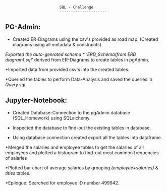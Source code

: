 							SQL - Challenge 
							---------------------

PG-Admin:
-------------

* Created ER-Diagrams using the csv's provided as road map. (Created diagrams using all metadata & constraints)

*Exported the auto-genrated schema * 'ERD_Schema(from ERD diagram).sql'*  derived from ER-Diagrams to create tables in pgAdmin.

*Imported data from provided csv's into the created tables.

*Queried the tables to perform Data-Analysis and saved the queries in *Query.sql*




Jupyter-Notebook:
------------------------

* Created Database-Connection to the pgAdmin database (SQL_Homework) using SQLalchemy.

* Inspected the database to find-out the existing tables in database.

* Using database connection created export all the tables into dataframe.

*Merged the salaries and employee tables to get the salaries of all employees and plotted a histogram to find-out most common frequencies of salaries

*Plotted bar chart of average salaries  by grouping *(employee+salaries)* & *titles* tables.

*Epilogue:  Searched for employee ID number 499942.


